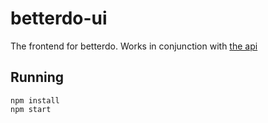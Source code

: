 # betterdo-ui

The frontend for betterdo. Works in conjunction with [the api](https://github.com/brandon-pereira/betterdo-api)

## Running

```
npm install
npm start
```
